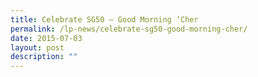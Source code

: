```yaml
---
title: Celebrate SG50 – Good Morning ‘Cher
permalink: /lp-news/celebrate-sg50-good-morning-cher/
date: 2015-07-03
layout: post
description: ""
---
```

